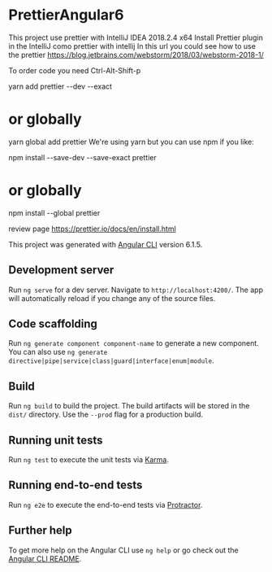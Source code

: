 # PrettierAngular6

This project use prettier with IntelliJ IDEA 2018.2.4 x64
Install Prettier plugin in the IntelliJ como 
prettier with intellij
In this url you could see how to use the prettier
https://blog.jetbrains.com/webstorm/2018/03/webstorm-2018-1/

To order code you need Ctrl-Alt-Shift-p

yarn add prettier --dev --exact
# or globally
yarn global add prettier
We're using yarn but you can use npm if you like:

npm install --save-dev --save-exact prettier
# or globally
npm install --global prettier

review page
https://prettier.io/docs/en/install.html

This project was generated with [Angular CLI](https://github.com/angular/angular-cli) version 6.1.5.

## Development server

Run `ng serve` for a dev server. Navigate to `http://localhost:4200/`. The app will automatically reload if you change any of the source files.

## Code scaffolding

Run `ng generate component component-name` to generate a new component. You can also use `ng generate directive|pipe|service|class|guard|interface|enum|module`.

## Build

Run `ng build` to build the project. The build artifacts will be stored in the `dist/` directory. Use the `--prod` flag for a production build.

## Running unit tests

Run `ng test` to execute the unit tests via [Karma](https://karma-runner.github.io).

## Running end-to-end tests

Run `ng e2e` to execute the end-to-end tests via [Protractor](http://www.protractortest.org/).

## Further help

To get more help on the Angular CLI use `ng help` or go check out the [Angular CLI README](https://github.com/angular/angular-cli/blob/master/README.md).
